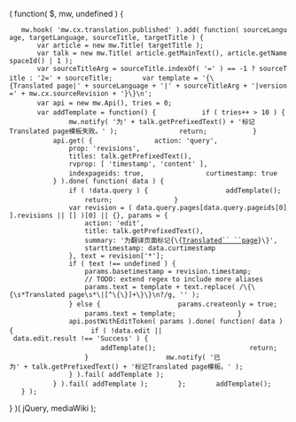 ( function( $, mw, undefined ) {

`   mw.hook( 'mw.cx.translation.published' ).add( function( sourceLanguage, targetLanguage, sourceTitle, targetTitle ) {`
`       var article = new mw.Title( targetTitle );`
`       var talk = new mw.Title( article.getMainText(), article.getNamespaceId() | 1 );`
`       var sourceTitleArg = sourceTitle.indexOf( '=' ) == -1 ? sourceTitle : '2=' + sourceTitle;`
`       var template = '{\{Translated page|' + sourceLanguage + '|' + sourceTitleArg + '|version=' + mw.cx.sourceRevision + '}\}\n';`
`       var api = new mw.Api(), tries = 0;`
`       `
`       var addTemplate = function() {`
`           if ( tries++ > 10 ) {`
`               mw.notify( '为' + talk.getPrefixedText() + '标记Translated page模板失败。' );`
`               return;`
`           }`
`           api.get( {`
`               action: 'query',`
`               prop: 'revisions',`
`               titles: talk.getPrefixedText(),`
`               rvprop: [ 'timestamp', 'content' ],`
`               indexpageids: true,`
`               curtimestamp: true`
`           } ).done( function( data ) {`
`               if ( !data.query ) {`
`                   addTemplate();`
`                   return;`
`               }`
`               var revision = ( data.query.pages[data.query.pageids[0]].revisions || [] )[0] || {}, params = {`
`                   action: 'edit',`
`                   title: talk.getPrefixedText(),`
`                   summary: '为翻译页面标记{\{`[`Translated``
 ``page`](../Page/Template:Translated_page.md "wikilink")`}\}',`
`                   starttimestamp: data.curtimestamp`
`               }, text = revision['*'];`
`               if ( text !== undefined ) {`
`                   params.basetimestamp = revision.timestamp;`
`                   // TODO: extend regex to include more aliases`
`                   params.text = template + text.replace( /\{\{\s*Translated page\s*\|[^\{\}]+\}\}\n?/g, '' );`
`               } else {`
`                   params.createonly = true;`
`                   params.text = template;`
`               }`
`               api.postWithEditToken( params ).done( function( data ) {`
`                   if ( !data.edit || data.edit.result !== 'Success' ) {`
`                       addTemplate();`
`                       return;`
`                   }`
`                   mw.notify( '已为' + talk.getPrefixedText() + '标记Translated page模板。' );`
`               } ).fail( addTemplate );`
`           } ).fail( addTemplate );`
`       };`
`       addTemplate();`
`   } );`

} )( jQuery, mediaWiki );